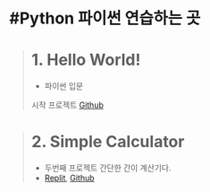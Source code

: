 #Python
파이썬 연습하는 곳
============================
> # **1. Hello World!**
> * 파이썬 입문
>
> 시작 프로젝트
> [Github](https://github.com/Doilob/Python/blob/main/python_file/Hello%20World.py)

> # **2. Simple Calculator**
> * 두번째 프로젝트
> 간단한 간이 계산기다.
> * [Replit](https://replit.com/@jonguIfYou/Calculator?v=1), [Github](https://github.com/Doilob/Python/blob/main/Instant%20Calculator.py)
